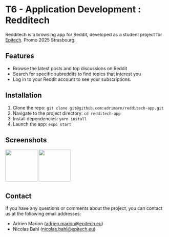 # T6 - Application Development : Redditech

Redditech is a browsing app for Reddit, developed as a student project for [Epitech](https://www.epitech.eu/fr/). Promo 2025 Strasbourg.

## Features

- Browse the latest posts and top discussions on Reddit
- Search for specific subreddits to find topics that interest you
- Log in to your Reddit account to see your subscriptions.

## Installation

1. Clone the repo: `git clone git@github.com:adrimarn/redditech-app.git`
2. Navigate to the project directory: `cd redditech-app`
3. Install dependencies: `yarn install`
4. Launch the app: `expo start`

## Screenshots
<p>
<img src="https://user-images.githubusercontent.com/74007878/226569788-c0c512f3-3090-450b-bf0b-4de10d4939a6.PNG" width=100 />
<img src="https://user-images.githubusercontent.com/74007878/226569784-f8a8e000-1158-4aa7-b5d1-f08dc7c9517c.PNG" width=100 />
</p>

## Contact

If you have any questions or comments about the project, you can contact us at the following email addresses:

- Adrien Marion (adrien.marion@epitech.eu)
- Nicolas Bahl (nicolas.bahl@epitech.eu)
